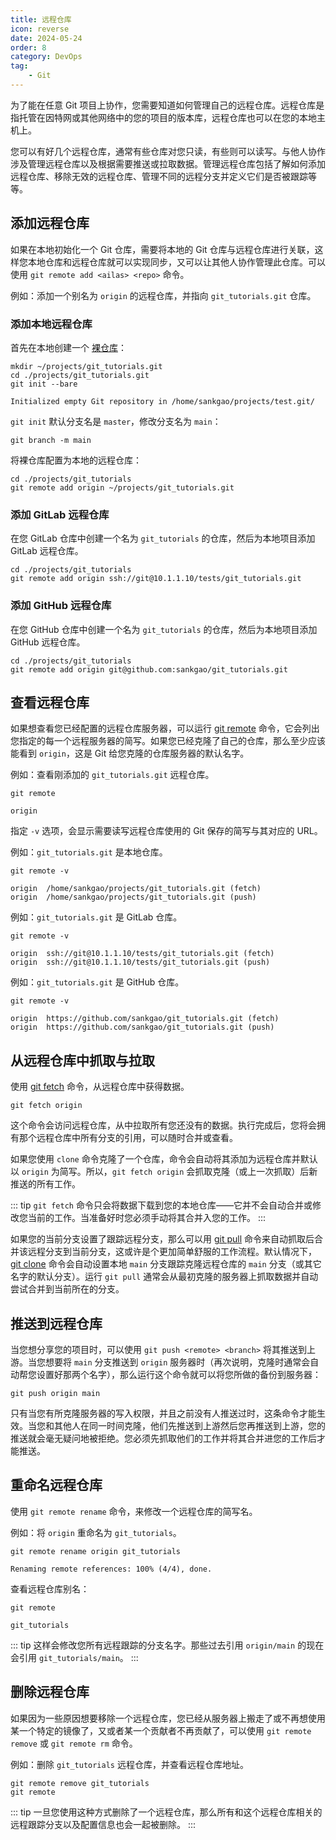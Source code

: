 ```yaml
---
title: 远程仓库
icon: reverse
date: 2024-05-24
order: 8
category: DevOps
tag:
    - Git
---
```


为了能在任意 Git 项目上协作，您需要知道如何管理自己的远程仓库。远程仓库是指托管在因特网或其他网络中的您的项目的版本库，远程仓库也可以在您的本地主机上。

您可以有好几个远程仓库，通常有些仓库对您只读，有些则可以读写。与他人协作涉及管理远程仓库以及根据需要推送或拉取数据。管理远程仓库包括了解如何添加远程仓库、移除无效的远程仓库、管理不同的远程分支并定义它们是否被跟踪等等。

## 添加远程仓库

如果在本地初始化一个 Git 仓库，需要将本地的 Git 仓库与远程仓库进行关联，这样您本地仓库和远程仓库就可以实现同步，又可以让其他人协作管理此仓库。可以使用 `git remote add <ailas> <repo>` 命令。

例如：添加一个别名为 `origin` 的远程仓库，并指向 `git_tutorials.git` 仓库。

### 添加本地远程仓库

首先在本地创建一个 [裸仓库](../../computers/commands/git/git_clone.md#创建裸仓库)：

```shell
mkdir ~/projects/git_tutorials.git
cd ./projects/git_tutorials.git
git init --bare

Initialized empty Git repository in /home/sankgao/projects/test.git/
```

`git init` 默认分支名是 `master`，修改分支名为 `main`：

```shell
git branch -m main
```

将裸仓库配置为本地的远程仓库：

```shell
cd ./projects/git_tutorials
git remote add origin ~/projects/git_tutorials.git
```

### 添加 GitLab 远程仓库

在您 GitLab 仓库中创建一个名为 `git_tutorials` 的仓库，然后为本地项目添加 GitLab 远程仓库。

```shell
cd ./projects/git_tutorials
git remote add origin ssh://git@10.1.1.10/tests/git_tutorials.git
```

### 添加 GitHub 远程仓库

在您 GitHub 仓库中创建一个名为 `git_tutorials` 的仓库，然后为本地项目添加 GitHub 远程仓库。

```shell
cd ./projects/git_tutorials
git remote add origin git@github.com:sankgao/git_tutorials.git
```

## 查看远程仓库

如果想查看您已经配置的远程仓库服务器，可以运行 [git remote](../../computers/commands/git/git_remote.md) 命令，它会列出您指定的每一个远程服务器的简写。如果您已经克隆了自己的仓库，那么至少应该能看到 `origin`，这是 Git 给您克隆的仓库服务器的默认名字。

例如：查看刚添加的 `git_tutorials.git` 远程仓库。

```shell
git remote

origin
```

指定 `-v` 选项，会显示需要读写远程仓库使用的 Git 保存的简写与其对应的 URL。

例如：`git_tutorials.git` 是本地仓库。

```shell
git remote -v

origin  /home/sankgao/projects/git_tutorials.git (fetch)
origin  /home/sankgao/projects/git_tutorials.git (push)
```

例如：`git_tutorials.git` 是 GitLab 仓库。

```shell
git remote -v

origin  ssh://git@10.1.1.10/tests/git_tutorials.git (fetch)
origin  ssh://git@10.1.1.10/tests/git_tutorials.git (push)
```

例如：`git_tutorials.git` 是 GitHub 仓库。

```shell
git remote -v

origin  https://github.com/sankgao/git_tutorials.git (fetch)
origin  https://github.com/sankgao/git_tutorials.git (push)
```

## 从远程仓库中抓取与拉取

使用 [git fetch](../../computers/commands/git/git_fetch.md) 命令，从远程仓库中获得数据。

```shell
git fetch origin
```

这个命令会访问远程仓库，从中拉取所有您还没有的数据。执行完成后，您将会拥有那个远程仓库中所有分支的引用，可以随时合并或查看。

如果您使用 `clone` 命令克隆了一个仓库，命令会自动将其添加为远程仓库并默认以 `origin` 为简写。所以，`git fetch origin` 会抓取克隆（或上一次抓取）后新推送的所有工作。

::: tip
`git fetch` 命令只会将数据下载到您的本地仓库——它并不会自动合并或修改您当前的工作。当准备好时您必须手动将其合并入您的工作。
:::

如果您的当前分支设置了跟踪远程分支，那么可以用 [git pull](../../computers/commands/git/git_pull.md) 命令来自动抓取后合并该远程分支到当前分支，这或许是个更加简单舒服的工作流程。默认情况下，[git clone](../../computers/commands/git/git_clone.md) 命令会自动设置本地 `main` 分支跟踪克隆远程仓库的 `main` 分支（或其它名字的默认分支）。运行 `git pull` 通常会从最初克隆的服务器上抓取数据并自动尝试合并到当前所在的分支。

## 推送到远程仓库

当您想分享您的项目时，可以使用 `git push <remote> <branch>` 将其推送到上游。当您想要将 `main` 分支推送到 `origin` 服务器时（再次说明，克隆时通常会自动帮您设置好那两个名字），那么运行这个命令就可以将您所做的备份到服务器：

```shell
git push origin main
```

只有当您有所克隆服务器的写入权限，并且之前没有人推送过时，这条命令才能生效。当您和其他人在同一时间克隆，他们先推送到上游然后您再推送到上游，您的推送就会毫无疑问地被拒绝。您必须先抓取他们的工作并将其合并进您的工作后才能推送。

## 重命名远程仓库

使用 `git remote rename` 命令，来修改一个远程仓库的简写名。

例如：将 `origin` 重命名为 `git_tutorials`。

```shell
git remote rename origin git_tutorials

Renaming remote references: 100% (4/4), done.
```

查看远程仓库别名：

```shell
git remote

git_tutorials
```

::: tip
这样会修改您所有远程跟踪的分支名字。那些过去引用 `origin/main` 的现在会引用 `git_tutorials/main`。
:::

## 删除远程仓库

如果因为一些原因想要移除一个远程仓库，您已经从服务器上搬走了或不再想使用某一个特定的镜像了，又或者某一个贡献者不再贡献了，可以使用 `git remote remove` 或 `git remote rm` 命令。

例如：删除 `git_tutorials` 远程仓库，并查看远程仓库地址。

```shell
git remote remove git_tutorials
git remote
```

::: tip
一旦您使用这种方式删除了一个远程仓库，那么所有和这个远程仓库相关的远程跟踪分支以及配置信息也会一起被删除。
:::
